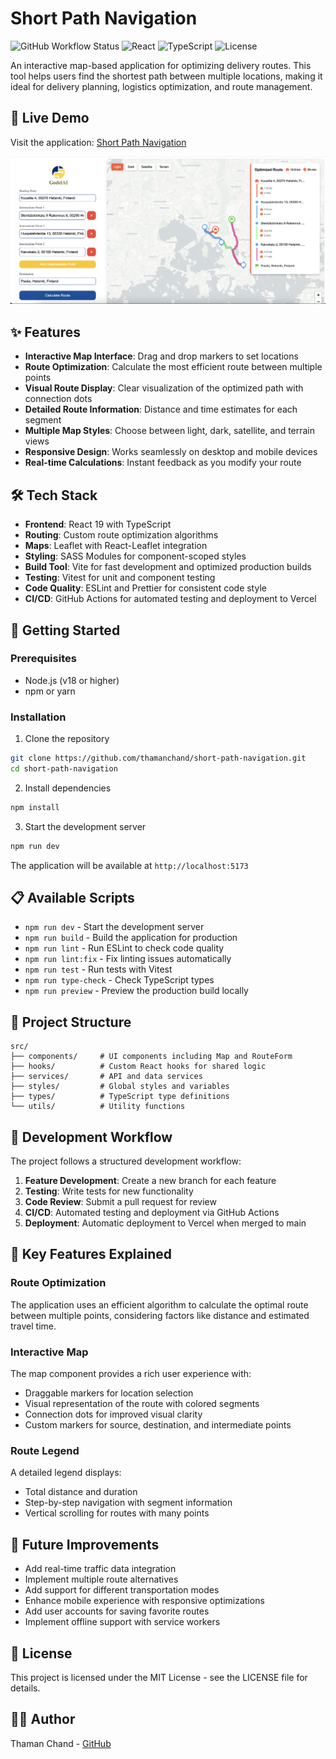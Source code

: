 # Short Path Navigation

![GitHub Workflow Status](https://img.shields.io/github/actions/workflow/status/thamanchand/short-path-navigation/ci-cd.yml?branch=main)
![React](https://img.shields.io/badge/React-19-blue)
![TypeScript](https://img.shields.io/badge/TypeScript-5.2-blue)
![License](https://img.shields.io/badge/License-MIT-green)

An interactive map-based application for optimizing delivery routes. This tool helps users find the shortest path between multiple locations, making it ideal for delivery planning, logistics optimization, and route management.

## 🚀 Live Demo

Visit the application: [Short Path Navigation](https://short-path-navigation.vercel.app)

![Short Path Navigation Screenshot](./public/screenshot.png)

## ✨ Features

- **Interactive Map Interface**: Drag and drop markers to set locations
- **Route Optimization**: Calculate the most efficient route between multiple points
- **Visual Route Display**: Clear visualization of the optimized path with connection dots
- **Detailed Route Information**: Distance and time estimates for each segment
- **Multiple Map Styles**: Choose between light, dark, satellite, and terrain views
- **Responsive Design**: Works seamlessly on desktop and mobile devices
- **Real-time Calculations**: Instant feedback as you modify your route

## 🛠️ Tech Stack

- **Frontend**: React 19 with TypeScript
- **Routing**: Custom route optimization algorithms
- **Maps**: Leaflet with React-Leaflet integration
- **Styling**: SASS Modules for component-scoped styles
- **Build Tool**: Vite for fast development and optimized production builds
- **Testing**: Vitest for unit and component testing
- **Code Quality**: ESLint and Prettier for consistent code style
- **CI/CD**: GitHub Actions for automated testing and deployment to Vercel

## 🏁 Getting Started

### Prerequisites

- Node.js (v18 or higher)
- npm or yarn

### Installation

1. Clone the repository

```bash
git clone https://github.com/thamanchand/short-path-navigation.git
cd short-path-navigation
```

2. Install dependencies

```bash
npm install
```

3. Start the development server

```bash
npm run dev
```

The application will be available at `http://localhost:5173`

## 📋 Available Scripts

- `npm run dev` - Start the development server
- `npm run build` - Build the application for production
- `npm run lint` - Run ESLint to check code quality
- `npm run lint:fix` - Fix linting issues automatically
- `npm run test` - Run tests with Vitest
- `npm run type-check` - Check TypeScript types
- `npm run preview` - Preview the production build locally

## 📁 Project Structure

```
src/
├── components/     # UI components including Map and RouteForm
├── hooks/          # Custom React hooks for shared logic
├── services/       # API and data services
├── styles/         # Global styles and variables
├── types/          # TypeScript type definitions
└── utils/          # Utility functions
```

## 🔄 Development Workflow

The project follows a structured development workflow:

1. **Feature Development**: Create a new branch for each feature
2. **Testing**: Write tests for new functionality
3. **Code Review**: Submit a pull request for review
4. **CI/CD**: Automated testing and deployment via GitHub Actions
5. **Deployment**: Automatic deployment to Vercel when merged to main

## 🌟 Key Features Explained

### Route Optimization

The application uses an efficient algorithm to calculate the optimal route between multiple points, considering factors like distance and estimated travel time.

### Interactive Map

The map component provides a rich user experience with:

- Draggable markers for location selection
- Visual representation of the route with colored segments
- Connection dots for improved visual clarity
- Custom markers for source, destination, and intermediate points

### Route Legend

A detailed legend displays:

- Total distance and duration
- Step-by-step navigation with segment information
- Vertical scrolling for routes with many points

## 🔮 Future Improvements

- Add real-time traffic data integration
- Implement multiple route alternatives
- Add support for different transportation modes
- Enhance mobile experience with responsive optimizations
- Add user accounts for saving favorite routes
- Implement offline support with service workers

## 📄 License

This project is licensed under the MIT License - see the LICENSE file for details.

## 👨‍💻 Author

Thaman Chand - [GitHub](https://github.com/thamanchand)
